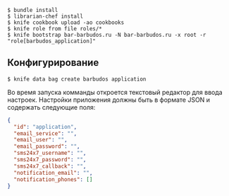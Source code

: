 ```shell
$ bundle install
$ librarian-chef install
$ knife cookbook upload -ao cookbooks
$ knife role from file roles/*
$ knife bootstrap bar-barbudos.ru -N bar-barbudos.ru -x root -r "role[barbudos_application]"
```

## Конфигурирование

```shell
$ knife data bag create barbudos application
```

Во время запуска комманды откроется текстовый редактор для ввода настроек.
Настройки приложения должны быть в формате JSON и содержать следующие поля:

```json
{
  "id": "application",
  "email_service": "",
  "email_user": "",
  "email_password": "",
  "sms24x7_username": "",
  "sms24x7_password": "",
  "sms24x7_callback": "",
  "notification_email": "",
  "notification_phones": []
}
```
